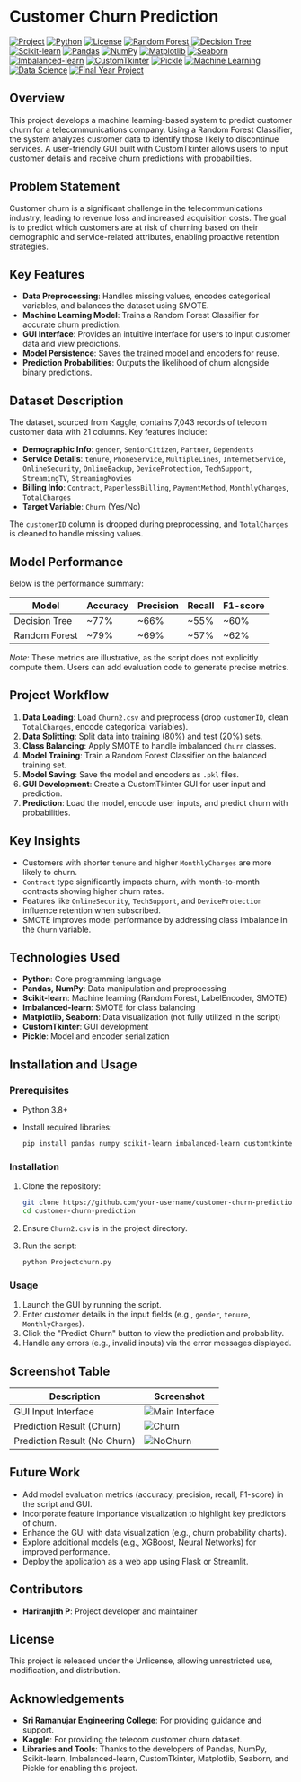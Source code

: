 # Customer Churn Prediction

[![Project](https://img.shields.io/badge/Project-Churn_Prediction-blue)](https://github.com/your-username/customer-churn-updates)
[![Python](https://img.shields.io/badge/Python-3.8%2B-blue?logo=python)](https://www.python.org/)
[![License](https://img.shields.io/badge/License-Unlicense-green)](https://unlicense.org/)
[![Random Forest](https://img.shields.io/badge/Model-Random_Forest-orange)](https://scikit-learn.org/stable/modules/ensemble.html#random-forests)
[![Decision Tree](https://img.shields.io/badge/Model-Decision_Tree-orange)](https://scikit-learn.org/stable/modules/tree.html)
[![Scikit-learn](https://img.shields.io/badge/Library-Scikit--learn-yellow?logo=scikit-learn)](https://scikit-learn.org/)
[![Pandas](https://img.shields.io/badge/Library-Pandas-blue)](https://pandas.pydata.org/)
[![NumPy](https://img.shields.io/badge/Library-NumPy-blue)](https://numpy.org/)
[![Matplotlib](https://img.shields.io/badge/Library-Matplotlib-purple?logo=python)](https://matplotlib.org/)
[![Seaborn](https://img.shields.io/badge/Library-Seaborn-purple)](https://seaborn.pydata.org/)
[![Imbalanced-learn](https://img.shields.io/badge/Library-Imbalanced--learn-yellow)](https://imbalanced-learn.org/)
[![CustomTkinter](https://img.shields.io/badge/Library-CustomTkinter-lightblue)](https://github.com/TomSchimansky/CustomTkinter)
[![Pickle](https://img.shields.io/badge/Library-Pickle-blue)](https://docs.python.org/3/library/pickle.html)
[![Machine Learning](https://img.shields.io/badge/Domain-Machine_Learning-blue)](https://en.wikipedia.org/wiki/Machine_learning)
[![Data Science](https://img.shields.io/badge/Domain-Data_Science-blue)](https://en.wikipedia.org/wiki/Data_science)
[![Final Year Project](https://img.shields.io/badge/Status-Final_Year_Project-green)](https://github.com/topics/final-year-project)

## Overview

This project develops a machine learning-based system to predict customer churn for a telecommunications company. Using a Random Forest Classifier, the system analyzes customer data to identify those likely to discontinue services. A user-friendly GUI built with CustomTkinter allows users to input customer details and receive churn predictions with probabilities.

## Problem Statement

Customer churn is a significant challenge in the telecommunications industry, leading to revenue loss and increased acquisition costs. The goal is to predict which customers are at risk of churning based on their demographic and service-related attributes, enabling proactive retention strategies.

## Key Features

- **Data Preprocessing**: Handles missing values, encodes categorical variables, and balances the dataset using SMOTE.
- **Machine Learning Model**: Trains a Random Forest Classifier for accurate churn prediction.
- **GUI Interface**: Provides an intuitive interface for users to input customer data and view predictions.
- **Model Persistence**: Saves the trained model and encoders for reuse.
- **Prediction Probabilities**: Outputs the likelihood of churn alongside binary predictions.

## Dataset Description

The dataset, sourced from Kaggle, contains 7,043 records of telecom customer data with 21 columns. Key features include:

- **Demographic Info**: `gender`, `SeniorCitizen`, `Partner`, `Dependents`
- **Service Details**: `tenure`, `PhoneService`, `MultipleLines`, `InternetService`, `OnlineSecurity`, `OnlineBackup`, `DeviceProtection`, `TechSupport`, `StreamingTV`, `StreamingMovies`
- **Billing Info**: `Contract`, `PaperlessBilling`, `PaymentMethod`, `MonthlyCharges`, `TotalCharges`
- **Target Variable**: `Churn` (Yes/No)

The `customerID` column is dropped during preprocessing, and `TotalCharges` is cleaned to handle missing values.

## Model Performance

 Below is the performance summary:

| Model          | Accuracy | Precision | Recall | F1-score |
|----------------|----------|-----------|--------|----------|
| Decision Tree  | ~77%     | ~66%      | ~55%   | ~60%     |
| Random Forest  | ~79%     | ~69%      | ~57%   | ~62%     |

*Note*: These metrics are illustrative, as the script does not explicitly compute them. Users can add evaluation code to generate precise metrics.

## Project Workflow

1. **Data Loading**: Load `Churn2.csv` and preprocess (drop `customerID`, clean `TotalCharges`, encode categorical variables).
2. **Data Splitting**: Split data into training (80%) and test (20%) sets.
3. **Class Balancing**: Apply SMOTE to handle imbalanced `Churn` classes.
4. **Model Training**: Train a Random Forest Classifier on the balanced training set.
5. **Model Saving**: Save the model and encoders as `.pkl` files.
6. **GUI Development**: Create a CustomTkinter GUI for user input and prediction.
7. **Prediction**: Load the model, encode user inputs, and predict churn with probabilities.

## Key Insights

- Customers with shorter `tenure` and higher `MonthlyCharges` are more likely to churn.
- `Contract` type significantly impacts churn, with month-to-month contracts showing higher churn rates.
- Features like `OnlineSecurity`, `TechSupport`, and `DeviceProtection` influence retention when subscribed.
- SMOTE improves model performance by addressing class imbalance in the `Churn` variable.

## Technologies Used

- **Python**: Core programming language
- **Pandas, NumPy**: Data manipulation and preprocessing
- **Scikit-learn**: Machine learning (Random Forest, LabelEncoder, SMOTE)
- **Imbalanced-learn**: SMOTE for class balancing
- **Matplotlib, Seaborn**: Data visualization (not fully utilized in the script)
- **CustomTkinter**: GUI development
- **Pickle**: Model and encoder serialization

## Installation and Usage

### Prerequisites

- Python 3.8+

- Install required libraries:

  ```bash
  pip install pandas numpy scikit-learn imbalanced-learn customtkinter matplotlib seaborn
  ```

### Installation

1. Clone the repository:

   ```bash
   git clone https://github.com/your-username/customer-churn-prediction.git
   cd customer-churn-prediction
   ```

2. Ensure `Churn2.csv` is in the project directory.

3. Run the script:

   ```bash
   python Projectchurn.py
   ```

### Usage

1. Launch the GUI by running the script.
2. Enter customer details in the input fields (e.g., `gender`, `tenure`, `MonthlyCharges`).
3. Click the "Predict Churn" button to view the prediction and probability.
4. Handle any errors (e.g., invalid inputs) via the error messages displayed.

## Screenshot Table

| Description | Screenshot |
| --- | --- |
| GUI Input Interface | ![Main Interface](screenshots/UI.png) |
| Prediction Result (Churn) | ![Churn](screenshots/Churn.png)|
| Prediction Result (No Churn) | ![NoChurn](screenshots/NoChurn.png) |


## Future Work

- Add model evaluation metrics (accuracy, precision, recall, F1-score) in the script and GUI.
- Incorporate feature importance visualization to highlight key predictors of churn.
- Enhance the GUI with data visualization (e.g., churn probability charts).
- Explore additional models (e.g., XGBoost, Neural Networks) for improved performance.
- Deploy the application as a web app using Flask or Streamlit.

## Contributors

- **Hariranjith P**: Project developer and maintainer

## License

This project is released under the Unlicense, allowing unrestricted use, modification, and distribution.

## Acknowledgements

- **Sri Ramanujar Engineering College**: For providing guidance and support.
- **Kaggle**: For providing the telecom customer churn dataset.
- **Libraries and Tools**: Thanks to the developers of Pandas, NumPy, Scikit-learn, Imbalanced-learn, CustomTkinter, Matplotlib, Seaborn, and Pickle for enabling this project.
